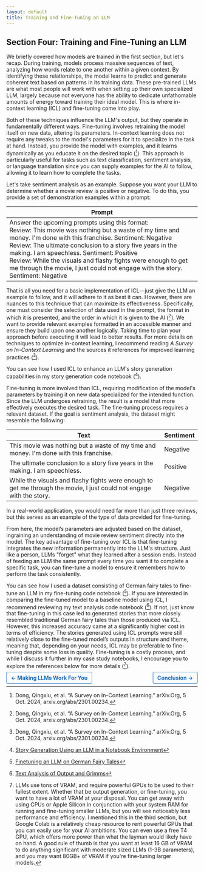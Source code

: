```yaml
---
layout: default
title: Training and Fine-Tuning an LLM
---
```


## Section Four: Training and Fine-Tuning an LLM

We briefly covered how models are trained in the first section, but let's recap. During training, models process massive sequences of text, analyzing how words relate to one another within a given context. By identifying these relationships, the model learns to predict and generate coherent text based on patterns in its training data. These pre-trained LLMs are what most people will work with when setting up their own specialized LLM, largely because not everyone has the ability to dedicate unfathomable amounts of energy toward training their ideal model. This is where in-context learning (ICL) and fine-tuning come into play.

Both of these techniques influence the LLM's output, but they operate in fundamentally different ways. Fine-tuning involves retraining the model itself on new data, altering its parameters. In-context learning does not require any tweaks to the model's parameters for it to specialize in the task at hand. Instead, you provide the model with examples, and it learns dynamically as you educate it on the desired topic ([^11]). This approach is particularly useful for tasks such as text classification, sentiment analysis, or language translation since you can supply examples for the AI to follow, allowing it to learn how to complete the tasks.  

Let's take sentiment analysis as an example. Suppose you want your LLM to determine whether a movie review is positive or negative. To do this, you provide a set of demonstration examples within a prompt:  

|Prompt|  
|------|  
|Answer the upcoming prompts using this format: <br>Review: This movie was nothing but a waste of my time and money. I'm done with this franchise. Sentiment: Negative<br>Review: The ultimate conclusion to a story five years in the making. I am speechless. Sentiment: Positive<br>Review: While the visuals and flashy fights were enough to get me through the movie, I just could not engage with the story. Sentiment: Negative|  

That is all you need for a basic implementation of ICL—just give the LLM an example to follow, and it will adhere to it as best it can. However, there are nuances to this technique that can maximize its effectiveness. Specifically, one must consider the selection of data used in the prompt, the format in which it is presented, and the order in which it is given to the AI ([^11]). We want to provide relevant examples formatted in an accessible manner and ensure they build upon one another logically. Taking time to plan your approach before executing it will lead to better results. For more details on techniques to optimize in-context learning, I recommend reading *A Survey on In-Context Learning* and the sources it references for improved learning practices ([^11]).  

You can see how I used ICL to enhance an LLM's story generation capabilities in my story generation code notebook ([^15]).  

Fine-tuning is more involved than ICL, requiring modification of the model's parameters by training it on new data specialized for the intended function. Since the LLM undergoes retraining, the result is a model that more effectively executes the desired task. The fine-tuning process requires a relevant dataset. If the goal is sentiment analysis, the dataset might resemble the following:  

|Text|Sentiment|  
|----|---------|  
|This movie was nothing but a waste of my time and money. I'm done with this franchise. | Negative|  
|The ultimate conclusion to a story five years in the making. I am speechless. | Positive |  
|While the visuals and flashy fights were enough to get me through the movie, I just could not engage with the story. | Negative |  

In a real-world application, you would need far more than just three reviews, but this serves as an example of the type of data provided for fine-tuning.  

From here, the model’s parameters are adjusted based on the dataset, ingraining an understanding of movie review sentiment directly into the model. The key advantage of fine-tuning over ICL is that fine-tuning integrates the new information permanently into the LLM's structure. Just like a person, LLMs "forget" what they learned after a session ends. Instead of feeding an LLM the same prompt every time you want it to complete a specific task, you can fine-tune a model to ensure it remembers how to perform the task consistently.  

You can see how I used a dataset consisting of German fairy tales to fine-tune an LLM in my fine-tuning code notebook ([^16]). If you are interested in comparing the fine-tuned model to a baseline model using ICL, I recommend reviewing my text analysis code notebook ([^17]). If not, just know that fine-tuning in this case led to generated stories that more closely resembled traditional German fairy tales than those produced via ICL. However, this increased accuracy came at a significantly higher cost in terms of efficiency. The stories generated using ICL prompts were still relatively close to the fine-tuned model’s outputs in structure and theme, meaning that, depending on your needs, ICL may be preferable to fine-tuning despite some loss in quality. Fine-tuning is a costly process, and while I discuss it further in my case study notebooks, I encourage you to explore the references below for more details ([^18]).

<p style="text-align:left;">
    <a href="{{ '/making_llms_work_for_you.html' | relative_url }}" style="padding: 0.4em 0.8em; border: 1px solid #1e6bb8; color: #1e6bb8; text-decoration: none; border-radius: 3px; font-weight: bold;">← Making LLMs Work For You</a>
    <span style="float:right;">
        <a href="{{ '/conclusion.html' | relative_url }}" style="padding: 0.4em 0.8em; border: 1px solid #1e6bb8; color: #1e6bb8; text-decoration: none; border-radius: 3px; font-weight: bold;">Conclusion →</a>
    </span>
</p>

[Footnotes go below here]: #

[^1]: Han, Su-Hyun, et al. “Artificial Neural Network: Understanding the Basic Concepts without Mathematics.” *Https://Doi.Org/10.12779/Dnd.2018.17.3.83*, 17 Sept. 2018, doi.org/10.12779/dnd.2018.17.3.83. 

[^2]: $\sigma(x) = \frac{1}{1+e^{-x}}$ where $x$ is the sum of all the inputs going into the node.

[^3]: Vaswani, Ashish, et al. “Attention Is All You Need.” arXiv.Org, 2 Aug. 2023, arxiv.org/abs/1706.03762. 

[^4]: A video walkthrough of the implementation of the Transformer model: [Let's build GPT: from scratch, in code, spelled out](https://www.youtube.com/watch?v=kCc8FmEb1nY)

[^5]: Dell'Acqua, Fabrizio, et al. “Navigating the Jagged Technological Frontier: Field Experimental Evidence of the Effects of AI on Knowledge Worker Productivity and Quality.” SSRN, 18 Sept. 2023, papers.ssrn.com/sol3/papers.cfm?abstract_id=4573321. 

[^6]: Javaid, Muhammad, et al. "Unlocking the Opportunities through CHATGPT Tool towards Ameliorating the Education System." BenchCouncil Transactions on Benchmarks, Standards and Evaluations, no. 2, 2023, p. 100115. https://doi.org/10.1016/j.tbench.2023.100115.

[^7]: Alqahtani, Tariq, et al. "The Emergent Role of Artificial Intelligence, Natural Learning Processing, and Large Language Models in Higher Education and Research." Research in Social and Administrative Pharmacy, 2023. https://doi.org/10.1016/j.sapharm.2023.05.016.

[^8]: Yao, Renee. “Quicker Cures: How Insilico Medicine Uses Generative AI to Accelerate Drug Discovery.” NVIDIA Blog, 16 Oct. 2024, blogs.nvidia.com/blog/insilico-medicine-uses-generative-ai-to-accelerate-drug-discovery/. 

[^9]: Michael. “The Times Sues OpenAI and Microsoft over A.I. Use of Copyrighted Work.” The New York Times, The New York Times, 27 Dec. 2023, www.nytimes.com/2023/12/27/business/media/new-york-times-open-ai-microsoft-lawsuit.html. 

[^10]: Bender, Emily M., et al. “On the Dangers of Stochastic Parrots: Proceedings of the 2021 ACM Conference on Fairness, Accountability, and Transparency.” ACM Conferences, 1 Mar. 2021, *dl.acm.org/doi/10.1145/3442188.3445922.*

[^11]: Dong, Qingxiu, et al. “A Survey on In-Context Learning.” arXiv.Org, 5 Oct. 2024, arxiv.org/abs/2301.00234.

[^12]: Banjara, Babina. “Fine-Tuning Large Language Models: A Comprehensive Guide.” Analytics Vidhya, 5 Feb. 2025, www.analyticsvidhya.com/blog/2023/08/fine-tuning-large-language-models/?utm_source=chatgpt.com. 

[^13]: February 12 ACM Talk: "Unlock Hugging Face: Simplify AI with Transformers, LLMs, RAG, Fine-Tuning" with Wei-Meng Lee

[^14]: https://openai.com/policies/row-privacy-policy/

[^15]: <a href = "https://colab.research.google.com/drive/1goVTnNt6FauofB_BAQ2Db4h8uWFvfY1d" target="_blank">Story Generation Using an LLM in a Notebook Environment</a>

[^16]: <a href="https://colab.research.google.com/drive/1ue50VMGv12nzZ6uQNxL6wITtvgJ0nX5V?usp=sharing" target="_blank">Finetuning an LLM on German Fairy Tales</a>

[^17]: <a href = "https://colab.research.google.com/drive/1_q8NFdDmb1_QonBbXd9wk84RiPA8ei8l?usp=sharing#scrollTo=BMzdSSBlq8dq" target="_blank">Text Analysis of Output and Grimms</a>

[^18]: LLMs use tons of VRAM, and require powerful GPUs to be used to their fullest extent. Whether that be output generation, or fine-tuning, you want to have a lot of VRAM at your disposal. You can get away with using CPUs or Apple Silicon in conjunction with your system RAM for running and fine-tuning smaller LLMs, but you will see noticeably less performance and efficiency. I mentioned this in the third section, but Google Colab is a relatively cheap resource to rent powerful GPUs that you can easily use for your AI ambitions. You can even use a free T4 GPU, which offers more power than what the layman would likely have on hand. A good rule of thumb is that you want at least 16 GB of VRAM to do anything significant with moderate sized LLMs (1-3B parameters), and you may want 80GB+ of VRAM if you're fine-tuning larger models.

[^19]: Quantized models have their weights reduced in size from (typically) 32-bit floats to 8-bit integers. This significantly reduces their size and computational overhead while making them less precise in their outputs, meaning that they will have somewhat lower quality generated text. These models still benefit from large training sets and expert optimization, however. For further reading, see Hugging Face’s documentation on quantization: https://huggingface.co/docs/optimum/en/concept_guides/quantization

[^20]: Any web-based frontend for Ollama will require [Docker](https://docs.docker.com/get-started/)  to be installed onto your machine. I recommend having some knowledge of Docker if you're at all interested in software development, so this could be a good introduction to that tool. This front-end is a popular choice for users of Ollama: https://github.com/open-webui/open-webui